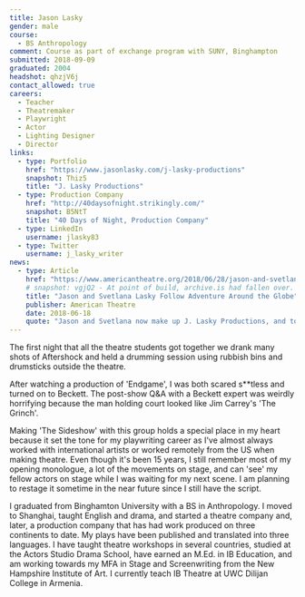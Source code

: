 ```yaml
---
title: Jason Lasky
gender: male
course: 
  - BS Anthropology 
comment: Course as part of exchange program with SUNY, Binghampton
submitted: 2018-09-09
graduated: 2004
headshot: qhzjV6j
contact_allowed: true 
careers:
  - Teacher
  - Theatremaker 
  - Playwright 
  - Actor 
  - Lighting Designer 
  - Director 
links: 
  - type: Portfolio 
    href: "https://www.jasonlasky.com/j-lasky-productions"
    snapshot: Thiz5
    title: "J. Lasky Productions"
  - type: Production Company 
    href: "http://40daysofnight.strikingly.com/"
    snapshot: B5NtT
    title: "40 Days of Night, Production Company"
  - type: LinkedIn
    username: jlasky83
  - type: Twitter
    username: j_lasky_writer 
news: 
  - type: Article 
    href: "https://www.americantheatre.org/2018/06/28/jason-and-svetlana-lasky-follow-adventure-around-the-globe/"
    # snapshot: vgjQ2 - At point of build, archive.is had fallen over.
    title: "Jason and Svetlana Lasky Follow Adventure Around the Globe"
    publisher: American Theatre
    date: 2018-06-18
    quote: "Jason and Svetlana now make up J. Lasky Productions, and together they write, create, and produce theatre all across the globe."
---
```


The first night that all the theatre students got together we drank many shots of Aftershock and held a drumming session using rubbish bins and drumsticks outside the theatre. 

After watching a production of 'Endgame', I was both scared s**tless and turned on to Beckett. The post-show Q&A with a Beckett expert was weirdly horrifying because the man holding court looked like Jim Carrey's 'The Grinch'.

Making 'The Sideshow' with this group holds a special place in my heart because it set the tone for my playwriting career as I've almost always worked with international artists or worked remotely from the US when making theatre. Even though it's been 15 years, I still remember most of my opening monologue, a lot of the movements on stage, and can 'see' my fellow actors on stage while I was waiting for my next scene. I am planning to restage it sometime in the near future since I still have the script.

I graduated from Binghamton University with a BS in Anthropology. I moved to Shanghai, taught English and drama, and started a theatre company and, later, a production company that has had work produced on three continents to date. My plays have been published and translated into three languages. I have taught theatre workshops in several countries, studied at the Actors Studio Drama School, have earned an M.Ed. in IB Education, and am working towards my MFA in Stage and Screenwriting from the New Hampshire Institute of Art. I currently teach IB Theatre at UWC Dilijan College in Armenia. 
